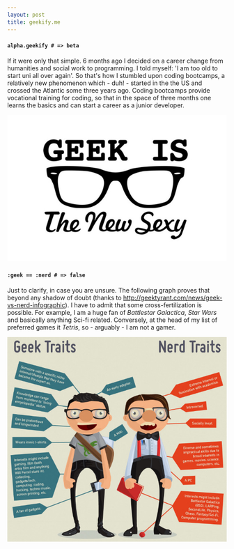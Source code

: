 ```yaml
---
layout: post
title: geekify.me
---
```


#### `alpha.geekify # => beta`


If it were only that simple. 6 months ago I decided on a career change from humanities and social work to programming. I told myself: 'I am too old to start uni all over again'. So that's how I stumbled upon coding bootcamps, a relatively new phenomenon which - duh! - started in the the US and crossed the Atlantic some three years ago. Coding bootcamps provide vocational training for coding, so that in the space of three months one learns the basics and can start a career as a junior developer.

![geek](../images/geek.jpg)

#### `:geek == :nerd # => false`

Just to clarify, in case you are unsure. The following graph proves that beyond any shadow of doubt (thanks to http://geektyrant.com/news/geek-vs-nerd-infographic). I have to admit that some cross-fertilization is possible. For example, I am a huge fan of *Battlestar Galactica*, *Star Wars* and basically anything Sci-fi related. Conversely, at the head of my list of preferred games it *Tetris*, so - arguably - I am not a gamer.

![geek vs nerd](../images/nerds-vs-geeks-cut.jpeg)

